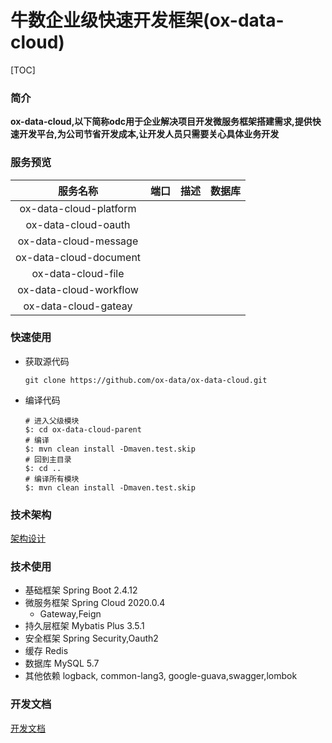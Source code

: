 # 牛数企业级快速开发框架(ox-data-cloud)

[TOC]

### 简介

**ox-data-cloud,以下简称odc用于企业解决项目开发微服务框架搭建需求,提供快速开发平台,为公司节省开发成本,让开发人员只需要关心具体业务开发**

### 服务预览

|        服务名称        | 端口 | 描述 | 数据库 |
| :--------------------: | :--: | :--: | :----: |
| ox-data-cloud-platform |      |      |        |
|  ox-data-cloud-oauth   |      |      |        |
| ox-data-cloud-message  |      |      |        |
| ox-data-cloud-document |      |      |        |
|   ox-data-cloud-file   |      |      |        |
| ox-data-cloud-workflow |      |      |        |
|  ox-data-cloud-gateay  |      |      |        |



### 快速使用

- 获取源代码

  ```shell
  git clone https://github.com/ox-data/ox-data-cloud.git
  ```

- 编译代码

  ```shell
  # 进入父级模块
  $: cd ox-data-cloud-parent
  # 编译
  $: mvn clean install -Dmaven.test.skip
  # 回到主目录
  $: cd ..
  # 编译所有模块
  $: mvn clean install -Dmaven.test.skip
  ```

### 技术架构

[架构设计](https://bgdj0gqgw8.feishu.cn/mindnotes/bmncnR78tyssUOqd6KMiO7Cneld)

### 技术使用

- 基础框架 Spring Boot 2.4.12
- 微服务框架 Spring Cloud 2020.0.4
  - Gateway,Feign
- 持久层框架 Mybatis Plus 3.5.1
- 安全框架 Spring Security,Oauth2
- 缓存 Redis
- 数据库 MySQL 5.7
- 其他依赖 logback, common-lang3, google-guava,swagger,lombok

### 开发文档

[开发文档](https://bgdj0gqgw8.feishu.cn/docs/doccnmJyHjwU7vGpm79xYQ7r001)

